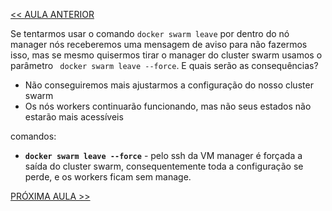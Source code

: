 [<< AULA ANTERIOR](https://github.com/pvreboucas/docker-swarm-orquestrador/blob/aula-02/aulas/07-tarefas-e-o-routing-mesh.md)

Se tentarmos usar o comando ```docker swarm leave``` por dentro do nó manager nós receberemos uma mensagem de aviso para não fazermos isso,
mas se mesmo quisermos tirar o manager do cluster swarm usamos o parâmetro ``` docker swarm leave --force```. E quais serão as consequências?

* Não conseguiremos mais ajustarmos a configuração do nosso cluster swarm
* Os nós workers continuarão funcionando, mas não seus estados não estarão mais acessíveis

comandos:
 * __```docker swarm leave --force```__ - pelo ssh da VM manager é forçada a saída do cluster swarm, consequentemente toda a configuração se perde, e os workers ficam sem manage.

[PRÓXIMA AULA >>](https://github.com/pvreboucas/docker-swarm-orquestrador/blob/aula-03/aulas/03-como-fazer-backup-do-swarm.md)
